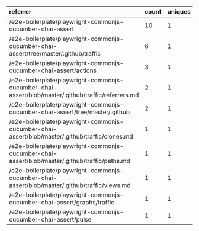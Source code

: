 | referrer                                                                                           | count | uniques |
| :------------------------------------------------------------------------------------------------- | :---- | :------ |
| /e2e-boilerplate/playwright-commonjs-cucumber-chai-assert                                          | 10    | 1       |
| /e2e-boilerplate/playwright-commonjs-cucumber-chai-assert/tree/master/.github/traffic              | 6     | 1       |
| /e2e-boilerplate/playwright-commonjs-cucumber-chai-assert/actions                                  | 3     | 1       |
| /e2e-boilerplate/playwright-commonjs-cucumber-chai-assert/blob/master/.github/traffic/referrers.md | 2     | 1       |
| /e2e-boilerplate/playwright-commonjs-cucumber-chai-assert/tree/master/.github                      | 2     | 1       |
| /e2e-boilerplate/playwright-commonjs-cucumber-chai-assert/blob/master/.github/traffic/clones.md    | 1     | 1       |
| /e2e-boilerplate/playwright-commonjs-cucumber-chai-assert/blob/master/.github/traffic/paths.md     | 1     | 1       |
| /e2e-boilerplate/playwright-commonjs-cucumber-chai-assert/blob/master/.github/traffic/views.md     | 1     | 1       |
| /e2e-boilerplate/playwright-commonjs-cucumber-chai-assert/graphs/traffic                           | 1     | 1       |
| /e2e-boilerplate/playwright-commonjs-cucumber-chai-assert/pulse                                    | 1     | 1       |